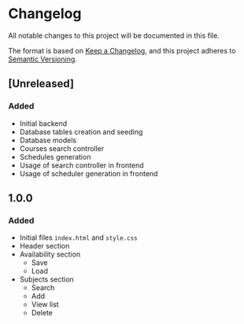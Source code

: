 # Changelog

All notable changes to this project will be documented in this file.

The format is based on [Keep a Changelog](https://keepachangelog.com/en/1.1.0/),
and this project adheres to [Semantic Versioning](https://semver.org/spec/v2.0.0.html).

## [Unreleased]

### Added

- Initial backend
- Database tables creation and seeding
- Database models
- Courses search controller
- Schedules generation
- Usage of search controller in frontend
- Usage of scheduler generation in frontend

## 1.0.0

### Added

- Initial files `index.html` and `style.css`
- Header section
- Availability section
    - Save
    - Load
- Subjects section
    - Search
    - Add
    - View list
    - Delete
